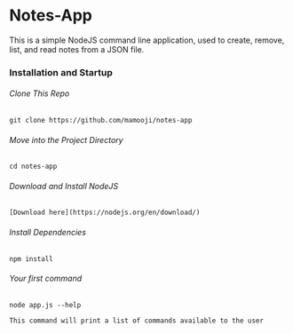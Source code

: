 # Notes-App

This is a simple NodeJS command line application, used to create, remove, list, and read notes from a JSON file.

### Installation and Startup

###### Clone This Repo

```
git clone https://github.com/mamooji/notes-app
```

###### Move into the Project Directory

```
cd notes-app
```

###### Download and Install NodeJS

```
[Download here](https://nodejs.org/en/download/)
```

###### Install Dependencies

```
npm install
```

###### Your first command

```
node app.js --help

This command will print a list of commands available to the user
```
